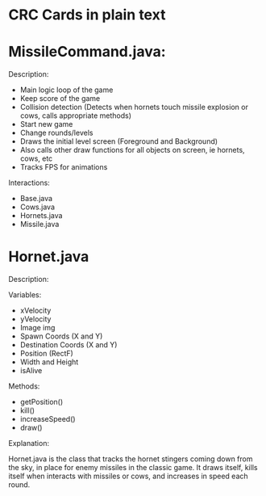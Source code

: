 # CRC Cards in plain text 

# MissileCommand.java:
Description: 

* Main logic loop of the game
* Keep score of the game
* Collision detection (Detects when hornets touch missile explosion or cows, calls appropriate methods)
* Start new game
* Change rounds/levels
* Draws the initial level screen (Foreground and Background)
* Also calls other draw functions for all objects on screen, ie hornets, cows, etc
* Tracks FPS for animations

Interactions:

* Base.java
* Cows.java
* Hornets.java
* Missile.java
    
# Hornet.java
Description: 

Variables: 
* xVelocity
* yVelocity
* Image img 
* Spawn Coords (X and Y)
* Destination Coords (X and Y)
* Position (RectF)
* Width and Height
* isAlive

Methods: 
* getPosition() 
* kill()
* increaseSpeed()
* draw()

Explanation:

Hornet.java is the class that tracks the hornet stingers coming down from the sky, in place for enemy missiles in the classic game. It draws itself, kills itself when interacts with missiles or cows, and increases in speed each round.



